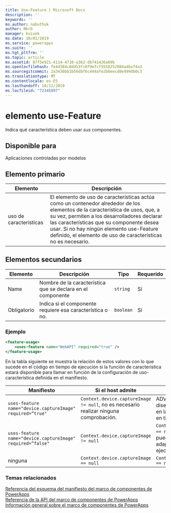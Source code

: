 ```yaml
---
title: Use-Feature | Microsoft Docs
description: ''
keywords: ''
ms.author: nabuthuk
author: Nkrb
manager: kvivek
ms.date: 10/01/2019
ms.service: powerapps
ms.suite: ''
ms.tgt_pltfrm: ''
ms.topic: article
ms.assetid: 87f5e921-4114-4710-a362-db741426a69b
ms.openlocfilehash: fe4d384c8dd53fc0f9efcf5558252984a4be74a3
ms.sourcegitcommit: 2a3430bb1b56dbf6c444afe2b8eecd0e499db0c3
ms.translationtype: MT
ms.contentlocale: es-ES
ms.lasthandoff: 10/12/2019
ms.locfileid: "72345897"
---
```

# <a name="uses-feature-element"></a>elemento use-Feature

Indica qué característica deben usar sus componentes.

## <a name="available-for"></a>Disponible para

Aplicaciones controladas por modelos

## <a name="parent-element"></a>Elemento primario

|Elemento|Descripción|
|--|--|
|uso de características|El elemento de uso de características actúa como un contenedor alrededor de los elementos de la característica de usos, que, a su vez, permiten a los desarrolladores declarar las características que su componente desea usar. Si no hay ningún elemento use-Feature definido, el elemento de uso de características no es necesario.|

## <a name="child-elements"></a>Elementos secundarios

|Elemento|Descripción|Tipo|Requerido|
|--|--|---|----|
|Name|Nombre de la característica que se declara en el componente|`string`|Sí|
|Obligatorio|Indica si el componente requiere esa característica o no.|`boolean`|Sí|

### <a name="example"></a>Ejemplo 

```XML
<feature-usage>
    <uses-feature name="WebAPI" required="true" />
</feature-usage>
```

En la tabla siguiente se muestra la relación de estos valores con lo que sucede en el código en tiempo de ejecución si la función de característica estará disponible para llamar en función de la configuración de uso-característica definida en el manifiesto.

|Manifiesto|Si el host admite|Si el host no admite|
|----|----|-----|
|`uses-feature name="device.captureImage" required=”true"`|`Context.device.captureImage != null`, no es necesario realizar ninguna comprobación.|ADVERTENCIA en tiempo de diseño. Se producirá un error en la carga de componentes en tiempo de ejecución.|
|`uses-feature name="device.captureImage" required=”false"`|`Context.device.captureImage != null`|`Context.device.captureImage == null`, el componente puede comprobarlo de forma adaptativa en tiempo de ejecución. |
|ninguna|`Context.device.captureImage == null` |`Context.device.captureImage == null` |

### <a name="related-topics"></a>Temas relacionados

[Referencia del esquema del manifiesto del marco de componentes de PowerApps](index.md)<br/>
[Referencia de la API del marco de componentes de PowerApps](../reference/index.md)<br/>
[Información general sobre el marco de componentes de PowerApps](../overview.md)